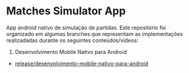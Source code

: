 # Matches Simulator App
App android nativo de simulação de partidas. Este repositório foi organizado em algumas branches que representam as implementações realizadadas durante os seguintes conteúdos/vídeos:

1. Desenvolvimento Mobile Nativo para Android
 - [release/desenvolvimento-mobile-nativo-para-android](https://github.com/kleberfort/matches-simulator-app/tree/release/desenvolvimento-mobile-nativo-para-android)
